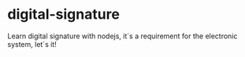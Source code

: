 # digital-signature
Learn digital signature with nodejs, it´s a requirement for the electronic system, let´s it!

